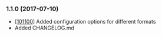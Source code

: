### 1.1.0 (2017-07-10)

* [[101100](https://github.com/101100)] Added configuration options for different formats
* Added CHANGELOG.md